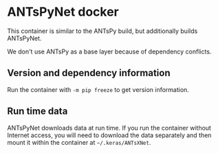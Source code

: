 # ANTsPyNet docker

This container is similar to the ANTsPy build, but additionally builds
ANTsPyNet.

We don't use ANTsPy as a base layer because of dependency conflicts. 


## Version and dependency information

Run the container with `-m pip freeze` to get version information.


## Run time data

ANTsPyNet downloads data at run time. If you run the container without Internet
access, you will need to download the data separately and then mount it within
the container at `~/.keras/ANTsXNet`.


